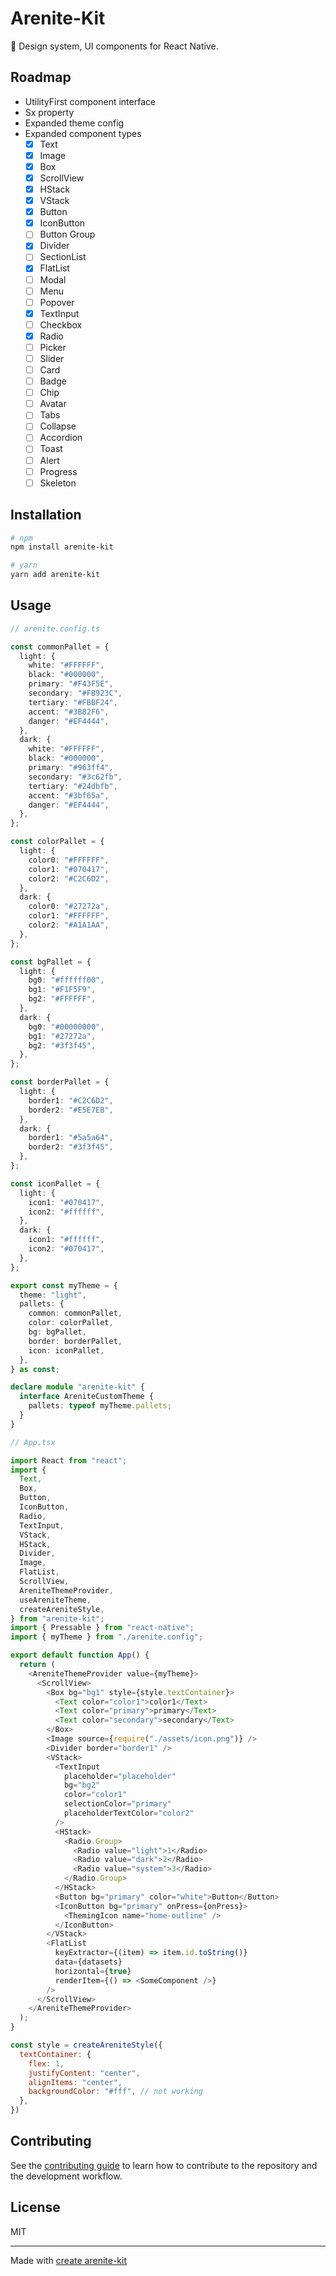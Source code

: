 # Arenite-Kit

💎 Design system, UI components for React Native.

## Roadmap

- UtilityFirst component interface
- Sx property
- Expanded theme config
- Expanded component types
  - [x] Text
  - [x] Image
  - [x] Box
  - [x] ScrollView
  - [x] HStack
  - [x] VStack
  - [x] Button
  - [x] IconButton
  - [ ] Button Group
  - [x] Divider
  - [ ] SectionList
  - [x] FlatList
  - [ ] Modal
  - [ ] Menu
  - [ ] Popover
  - [x] TextInput
  - [ ] Checkbox
  - [x] Radio
  - [ ] Picker
  - [ ] Slider
  - [ ] Card
  - [ ] Badge
  - [ ] Chip
  - [ ] Avatar
  - [ ] Tabs
  - [ ] Collapse
  - [ ] Accordion
  - [ ] Toast
  - [ ] Alert
  - [ ] Progress
  - [ ] Skeleton

## Installation

```sh
# npm
npm install arenite-kit

# yarn
yarn add arenite-kit
```

## Usage

```ts
// arenite.config.ts

const commonPallet = {
  light: {
    white: "#FFFFFF",
    black: "#000000",
    primary: "#F43F5E",
    secondary: "#FB923C",
    tertiary: "#FBBF24",
    accent: "#3B82F6",
    danger: "#EF4444",
  },
  dark: {
    white: "#FFFFFF",
    black: "#000000",
    primary: "#963ff4",
    secondary: "#3c62fb",
    tertiary: "#24dbfb",
    accent: "#3bf65a",
    danger: "#EF4444",
  },
};

const colorPallet = {
  light: {
    color0: "#FFFFFF",
    color1: "#070417",
    color2: "#C2C6D2",
  },
  dark: {
    color0: "#27272a",
    color1: "#FFFFFF",
    color2: "#A1A1AA",
  },
};

const bgPallet = {
  light: {
    bg0: "#ffffff00",
    bg1: "#F1F5F9",
    bg2: "#FFFFFF",
  },
  dark: {
    bg0: "#00000000",
    bg1: "#27272a",
    bg2: "#3f3f45",
  },
};

const borderPallet = {
  light: {
    border1: "#C2C6D2",
    border2: "#E5E7EB",
  },
  dark: {
    border1: "#5a5a64",
    border2: "#3f3f45",
  },
};

const iconPallet = {
  light: {
    icon1: "#070417",
    icon2: "#ffffff",
  },
  dark: {
    icon1: "#ffffff",
    icon2: "#070417",
  },
};

export const myTheme = {
  theme: "light",
  pallets: {
    common: commonPallet,
    color: colorPallet,
    bg: bgPallet,
    border: borderPallet,
    icon: iconPallet,
  },
} as const;

declare module "arenite-kit" {
  interface AreniteCustomTheme {
    pallets: typeof myTheme.pallets;
  }
}
```

```js
// App.tsx

import React from "react";
import {
  Text,
  Box,
  Button,
  IconButton,
  Radio,
  TextInput,
  VStack,
  HStack,
  Divider,
  Image,
  FlatList,
  ScrollView,
  AreniteThemeProvider,
  useAreniteTheme,
  createAreniteStyle,
} from "arenite-kit";
import { Pressable } from "react-native";
import { myTheme } from "./arenite.config";

export default function App() {
  return (
    <AreniteThemeProvider value={myTheme}>
      <ScrollView>
        <Box bg="bg1" style={style.textContainer}>
          <Text color="color1">color1</Text>
          <Text color="primary">primary</Text>
          <Text color="secondary">secondary</Text>
        </Box>
        <Image source={require("./assets/icon.png")} />
        <Divider border="border1" />
        <VStack>
          <TextInput
            placeholder="placeholder"
            bg="bg2"
            color="color1"
            selectionColor="primary"
            placeholderTextColor="color2"
          />
          <HStack>
            <Radio.Group>
              <Radio value="light">1</Radio>
              <Radio value="dark">2</Radio>
              <Radio value="system">3</Radio>
            </Radio.Group>
          </HStack>
          <Button bg="primary" color="white">Button</Button>
          <IconButton bg="primary" onPress={onPress}>
            <ThemingIcon name="home-outline" />
          </IconButton>
        </VStack>
        <FlatList
          keyExtractor={(item) => item.id.toString()}
          data={datasets}
          horizontal={true}
          renderItem={() => <SomeComponent />}
        />
      </ScrollView>
    </AreniteThemeProvider>
  );
}

const style = createAreniteStyle({
  textContainer: {
    flex: 1,
    justifyContent: "center",
    alignItems: "center",
    backgroundColor: "#fff", // not working
  },
})
```

## Contributing

See the [contributing guide](CONTRIBUTING.md) to learn how to contribute to the repository and the development workflow.

## License

MIT

---

Made with [create arenite-kit](https://github.com/callstack/react-native-builder-bob)
